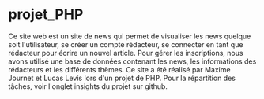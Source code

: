 # projet_PHP

Ce site web est un site de news qui permet de visualiser les news quelque soit l'utilisateur, se créer un compte rédacteur, se connecter en tant que rédacteur pour écrire un nouvel article.
Pour gérer les inscriptions, nous avons utilisé une base de données contenant les news, les informations des rédacteurs et les différents thèmes.
Ce site a été réalisé par Maxime Journet et Lucas Levis lors d'un projet de PHP.
Pour la répartition des tâches, voir l'onglet insights du projet sur github.
